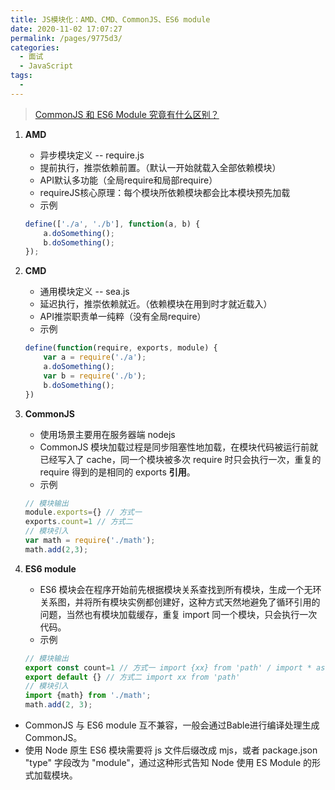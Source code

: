 ```yaml
---
title: JS模块化：AMD、CMD、CommonJS、ES6 module
date: 2020-11-02 17:07:27
permalink: /pages/9775d3/
categories: 
  - 面试
  - JavaScript
tags: 
  - 
---
```


> [CommonJS 和 ES6 Module 究竟有什么区别？](https://juejin.im/post/6844904080955932680)

1. **AMD**

   - 异步模块定义 -- require.js
   - 提前执行，推崇依赖前置。（默认一开始就载入全部依赖模块）
   - API默认多功能（全局require和局部require）
   - requireJS核心原理：每个模块所依赖模块都会比本模块预先加载
   - 示例

    ```js
    define(['./a', './b'], function(a, b) {
        a.doSomething();
        b.doSomething();
    });
    ```

2. **CMD**

   - 通用模块定义 -- sea.js
   - 延迟执行，推崇依赖就近。（依赖模块在用到时才就近载入）
   - API推崇职责单一纯粹（没有全局require）
   - 示例

    ```js
    define(function(require, exports, module) {
        var a = require('./a');
        a.doSomething();
        var b = require('./b');
        b.doSomething();
    })
    ```

3. **CommonJS**

   - 使用场景主要用在服务器端 nodejs
   - CommonJS 模块加载过程是同步阻塞性地加载，在模块代码被运行前就已经写入了 cache，同一个模块被多次 require 时只会执行一次，重复的 require 得到的是相同的 exports **引用**。
   - 示例

    ```js
    // 模块输出
    module.exports={} // 方式一
    exports.count=1 // 方式二
    // 模块引入
    var math = require('./math');
    math.add(2,3);
    ```
  
4. **ES6 module**

   - ES6 模块会在程序开始前先根据模块关系查找到所有模块，生成一个无环关系图，并将所有模块实例都创建好，这种方式天然地避免了循环引用的问题，当然也有模块加载缓存，重复 import 同一个模块，只会执行一次代码。
   - 示例

    ```js
    // 模块输出
    export const count=1 // 方式一 import {xx} from 'path' / import * as math from 'path'
    export default {} // 方式二 import xx from 'path'
    // 模块引入
    import {math} from './math';
    math.add(2, 3);
    ```

- CommonJS 与 ES6 module 互不兼容，一般会通过Bable进行编译处理生成CommonJS。
- 使用 Node 原生 ES6 模块需要将 js 文件后缀改成 mjs，或者 package.json "type" 字段改为 "module"，通过这种形式告知 Node 使用 ES Module 的形式加载模块。
